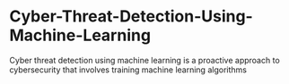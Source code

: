 # Cyber-Threat-Detection-Using-Machine-Learning
Cyber threat detection using machine learning is a proactive approach to cybersecurity that involves training machine learning algorithms
